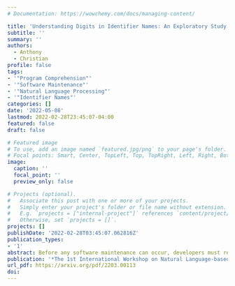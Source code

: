 ```yaml
---
# Documentation: https://wowchemy.com/docs/managing-content/

title: 'Understanding Digits in Identifier Names: An Exploratory Study'
subtitle: ''
summary: ''
authors:
  - Anthony
  - Christian
profile: false
tags:
- '"Program Comprehension"'
- '"Software Maintenance"'
- '"Natural Language Processing"'
- '"Identifier Names"'
categories: []
date: '2022-05-08'
lastmod: 2022-02-28T23:45:07-04:00
featured: false
draft: false

# Featured image
# To use, add an image named `featured.jpg/png` to your page's folder.
# Focal points: Smart, Center, TopLeft, Top, TopRight, Left, Right, BottomLeft, Bottom, BottomRight.
image:
  caption: ''
  focal_point: ''
  preview_only: false

# Projects (optional).
#   Associate this post with one or more of your projects.
#   Simply enter your project's folder or file name without extension.
#   E.g. `projects = ["internal-project"]` references `content/project/deep-learning/index.md`.
#   Otherwise, set `projects = []`.
projects: []
publishDate: '2022-02-28T03:45:07.062816Z'
publication_types:
- '1'
abstract: Before any software maintenance can occur, developers must read the identifier names found in the code to be maintained. Thus, high-quality identifier names are essential for productive program comprehension and maintenance activities. With developers free to construct identifier names to their liking, it can be difficult to automatically reason about the quality and semantics behind an identifier name. Studying the structure of identifier names can help alleviate this problem. Existing research focuses on studying words within identifiers, but there are other symbols that appear in identifier names -- such as digits. This paper explores the presence and purpose of digits in identifier names through an empirical study of 800 open-source Java systems. We study how digits contribute to the semantics of identifier names and how identifier names that contain digits evolve over time through renaming. We envision our findings improving the efficiency of name appraisal and recommendation tools and techniques.
publication: '*The 1st International Workshop on Natural Language-based Software Engineering*'
url_pdf: https://arxiv.org/pdf/2203.00113
doi: 
---
```

